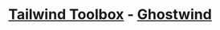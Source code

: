 # [Tailwind Toolbox](https://www.tailwindtoolbox.com/) - [Ghostwind](https://www.tailwindtoolbox.com/templates/ghostwind)

